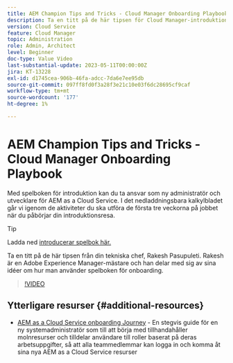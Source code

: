 ```yaml
---
title: AEM Champion Tips and Tricks - Cloud Manager Onboarding Playbook
description: Ta en titt på de här tipsen för Cloud Manager-introduktion och introduktionspellistan av AEM mästare och expert, Rakesh Pasupuleti.
version: Cloud Service
feature: Cloud Manager
topic: Administration
role: Admin, Architect
level: Beginner
doc-type: Value Video
last-substantial-update: 2023-05-11T00:00:00Z
jira: KT-13228
exl-id: d1745cea-906b-46fa-adcc-7da6e7ee95db
source-git-commit: 097ff8fd0f3a28f3e21c10e03f6dc28695cf9caf
workflow-type: tm+mt
source-wordcount: '177'
ht-degree: 1%

---
```


# AEM Champion Tips and Tricks - Cloud Manager Onboarding Playbook

Med spelboken för introduktion kan du ta ansvar som ny administratör och utvecklare för AEM as a Cloud Service. I det nedladdningsbara kalkylbladet går vi igenom de aktiviteter du ska utföra de första tre veckorna på jobbet när du påbörjar din introduktionsresa.

>[!TIP]
>
>Ladda ned [introducerar spelbok här.](./assets/Cloud-Manager-for-AEM-as-a-Cloud-Service.xlsx)

Ta en titt på de här tipsen från din tekniska chef, Rakesh Pasupuleti. Rakesh är en Adobe Experience Manager-mästare och han delar med sig av sina idéer om hur man använder spelboken för onboarding.

>[!VIDEO](https://video.tv.adobe.com/v/3419299?quality=12&learn=on)

## Ytterligare resurser {#additional-resources}

* [AEM as a Cloud Service onboarding Journey](https://experienceleague.adobe.com/docs/experience-manager-cloud-service/content/onboarding/journey/overview.html) - En stegvis guide för en ny systemadministratör som till att börja med tillhandahåller molnresurser och tilldelar användare till roller baserat på deras arbetsuppgifter, så att alla teammedlemmar kan logga in och komma åt sina nya AEM as a Cloud Service resurser
